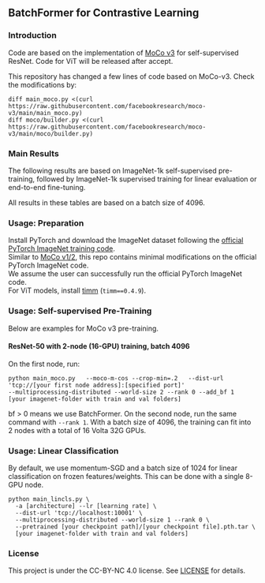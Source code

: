 ## BatchFormer for Contrastive Learning 

### Introduction
Code are based on the implementation of [MoCo v3](https://arxiv.org/abs/2104.02057) for self-supervised ResNet. Code for ViT will be released after accept.

This repository has changed a few lines of code based on MoCo-v3. Check the modifications by:
```
diff main_moco.py <(curl https://raw.githubusercontent.com/facebookresearch/moco-v3/main/main_moco.py)
diff moco/builder.py <(curl https://raw.githubusercontent.com/facebookresearch/moco-v3/main/moco/builder.py)
```


### Main Results

The following results are based on ImageNet-1k self-supervised pre-training, followed by ImageNet-1k supervised training for linear evaluation or end-to-end fine-tuning. 

All results in these tables are based on a batch size of 4096.


### Usage: Preparation

Install PyTorch and download the ImageNet dataset following the [official PyTorch ImageNet training code](https://github.com/pytorch/examples/tree/master/imagenet).   
Similar to [MoCo v1/2](https://github.com/facebookresearch/moco), this repo contains minimal modifications on the official PyTorch ImageNet code.   
We assume the user can successfully run the official PyTorch ImageNet code.  
For ViT models, install [timm](https://github.com/rwightman/pytorch-image-models) (`timm==0.4.9`).


### Usage: Self-supervised Pre-Training

Below are examples for MoCo v3 pre-training. 

#### ResNet-50 with 2-node (16-GPU) training, batch 4096

On the first node, run:
```
python main_moco.py   --moco-m-cos --crop-min=.2   --dist-url 'tcp://[your first node address]:[specified port]'   
--multiprocessing-distributed --world-size 2 --rank 0 --add_bf 1   [your imagenet-folder with train and val folders]
```

bf > 0 means we use BatchFormer. 
On the second node, run the same command with `--rank 1`.
With a batch size of 4096, the training can fit into 2 nodes with a total of 16 Volta 32G GPUs. 

### Usage: Linear Classification

By default, we use momentum-SGD and a batch size of 1024 for linear classification on frozen features/weights. This can be done with a single 8-GPU node.

```
python main_lincls.py \
  -a [architecture] --lr [learning rate] \
  --dist-url 'tcp://localhost:10001' \
  --multiprocessing-distributed --world-size 1 --rank 0 \
  --pretrained [your checkpoint path]/[your checkpoint file].pth.tar \
  [your imagenet-folder with train and val folders]
```

### License

This project is under the CC-BY-NC 4.0 license. See [LICENSE](LICENSE) for details.

